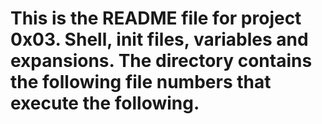 This is the README file for project 0x03. Shell, init files, variables and expansions.
The directory contains the following file numbers  that execute the following.
========================================================================================
